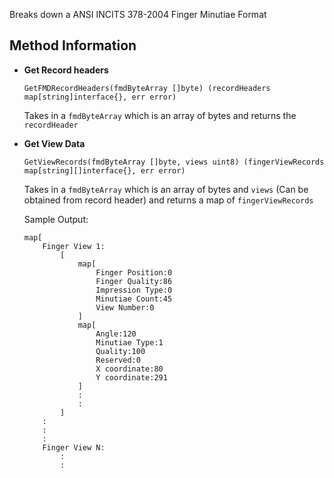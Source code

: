 Breaks down a ANSI INCITS 378-2004 Finger Minutiae Format

## Method Information

- **Get Record headers**
    ```
    GetFMDRecordHeaders(fmdByteArray []byte) (recordHeaders map[string]interface{}, err error)
    ```
    Takes in a `fmdByteArray` which is an array of bytes and returns the `recordHeader`
    
- **Get View Data**
    ```
    GetViewRecords(fmdByteArray []byte, views uint8) (fingerViewRecords map[string][]interface{}, err error)
    ```
    Takes in a `fmdByteArray` which is an array of bytes and `views` (Can be obtained from record header) and returns a 
    map of `fingerViewRecords`
    
    Sample Output:
    ```
    map[
        Finger View 1:
            [
                map[
                    Finger Position:0 
                    Finger Quality:86 
                    Impression Type:0 
                    Minutiae Count:45 
                    View Number:0
                ] 
                map[
                    Angle:120 
                    Minutiae Type:1 
                    Quality:100 
                    Reserved:0 
                    X coordinate:80 
                    Y coordinate:291
                ]
                :
                :
            ]
        :
        :
        :
        Finger View N:
            :
            :
        
    ```

